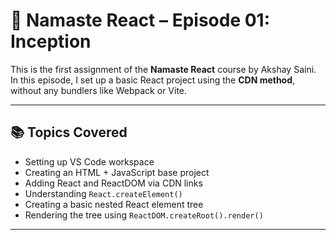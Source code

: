 # 🚀 Namaste React – Episode 01: Inception

This is the first assignment of the **Namaste React** course by Akshay Saini.  
In this episode, I set up a basic React project using the **CDN method**, without any bundlers like Webpack or Vite.

---

## 📚 Topics Covered

- Setting up VS Code workspace
- Creating an HTML + JavaScript base project
- Adding React and ReactDOM via CDN links
- Understanding `React.createElement()`
- Creating a basic nested React element tree
- Rendering the tree using `ReactDOM.createRoot().render()`

---
    